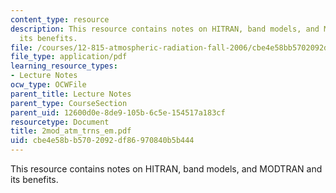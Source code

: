 ```yaml
---
content_type: resource
description: This resource contains notes on HITRAN, band models, and MODTRAN and
  its benefits.
file: /courses/12-815-atmospheric-radiation-fall-2006/cbe4e58bb5702092df86970840b5b444_2mod_atm_trns_em.pdf
file_type: application/pdf
learning_resource_types:
- Lecture Notes
ocw_type: OCWFile
parent_title: Lecture Notes
parent_type: CourseSection
parent_uid: 12600d0e-8de9-105b-6c5e-154517a183cf
resourcetype: Document
title: 2mod_atm_trns_em.pdf
uid: cbe4e58b-b570-2092-df86-970840b5b444
---
```

This resource contains notes on HITRAN, band models, and MODTRAN and its benefits.

